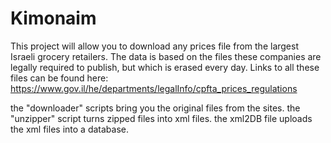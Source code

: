 # Kimonaim

This project will allow you to download any prices file from the largest Israeli grocery retailers. 
The data is based on the files these companies are legally required to publish, but which is erased every day. 
Links to all these files can be found here: https://www.gov.il/he/departments/legalInfo/cpfta_prices_regulations

the "downloader" scripts bring you the original files from the sites.
the "unzipper" script turns zipped files into xml files.
the xml2DB file uploads the xml files into a database. 
